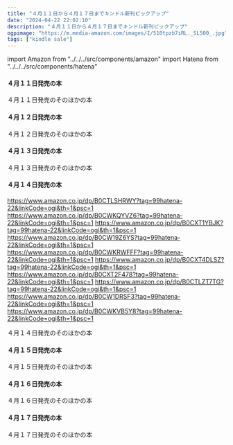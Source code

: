 ```yaml
---
title: "４月１１日から４月１７日までキンドル新刊ピックアップ"
date: "2024-04-22 22:02:10"
description: "４月１１日から４月１７日までキンドル新刊ピックアップ"
ogpimage: "https://m.media-amazon.com/images/I/510tpzb7iRL._SL500_.jpg"
tags: ["kindle sale"]
---
```

import Amazon from "../../../src/components/amazon"
import Hatena from "../../../src/components/hatena"




#### ４月１１日発売の本

<Amazon asin="B0CZCHHWZM" />
<Amazon asin="B0CW1L7T7J" />
<Amazon asin="B0CYZV6W73" />
<Amazon asin="B0CWVTS95J" />
<Amazon asin="B0CWZ7VSKR" />
<Amazon asin="B0CTHR2QNJ" />
<Amazon asin="B0CYCLQ7VX" />
<Amazon asin="B0CW6LGLL1" />
<Amazon asin="B0CW1FL6ZJ" />
<Amazon asin="B0D176646Q" />


４月１１日発売のそのほかの本<Hatena src="https://kyukyunyorituryo.github.io/new_epub/html/20240411.html" title=""/>
#### ４月１２日発売の本

<Amazon asin="B0D1FJTWW2" />
<Amazon asin="B0CQY3S2M2" />
<Amazon asin="B0CZX1ZXJY" />
<Amazon asin="B0CZWRV2C7" />
<Amazon asin="B0CZ75F8TG" />
<Amazon asin="B0CZ74T8ZR" />
<Amazon asin="B0CTHQKBN6" />
<Amazon asin="B0CZTQ31PX" />
<Amazon asin="B0CWKXDM2K" />
<Amazon asin="B0D1B8CB1N" />
<Amazon asin="B0CXFFS1YM" />
<Amazon asin="B0CZKM5VSC" />

４月１２日発売のそのほかの本<Hatena src="https://kyukyunyorituryo.github.io/new_epub/html/20240412.html" title=""/>
#### ４月１３日発売の本

<Amazon asin="B0D1JHYFLZ" />
<Amazon asin="B0D1NJH61F" />

４月１３日発売のそのほかの本<Hatena src="https://kyukyunyorituryo.github.io/new_epub/html/20240413.html" title=""/>
#### ４月１４日発売の本

https://www.amazon.co.jp/dp/B0CTLSHRWY?tag=99hatena-22&linkCode=ogi&th=1&psc=1
https://www.amazon.co.jp/dp/B0CWKQYVZ6?tag=99hatena-22&linkCode=ogi&th=1&psc=1
https://www.amazon.co.jp/dp/B0CXT1YBJK?tag=99hatena-22&linkCode=ogi&th=1&psc=1
https://www.amazon.co.jp/dp/B0CW19Z6YS?tag=99hatena-22&linkCode=ogi&th=1&psc=1
https://www.amazon.co.jp/dp/B0CWKRWFFF?tag=99hatena-22&linkCode=ogi&th=1&psc=1
https://www.amazon.co.jp/dp/B0CXT4DLSZ?tag=99hatena-22&linkCode=ogi&th=1&psc=1
https://www.amazon.co.jp/dp/B0CXT2F478?tag=99hatena-22&linkCode=ogi&th=1&psc=1
https://www.amazon.co.jp/dp/B0CTLZT7TG?tag=99hatena-22&linkCode=ogi&th=1&psc=1
https://www.amazon.co.jp/dp/B0CW1DRSF3?tag=99hatena-22&linkCode=ogi&th=1&psc=1
https://www.amazon.co.jp/dp/B0CWKVB5Y8?tag=99hatena-22&linkCode=ogi&th=1&psc=1


４月１４日発売のそのほかの本<Hatena src="https://kyukyunyorituryo.github.io/new_epub/html/20240414.html" title=""/>
#### ４月１５日発売の本

<Amazon asin="B0CW1JRBL6" />
<Amazon asin="B0CWQNN7XH" />
<Amazon asin="B0CW1CJH3C" />
<Amazon asin="B0D1G4X14N" />
<Amazon asin="B0D1BZGX4R" />
<Amazon asin="B0CZKSYY48" />
<Amazon asin="B0CZKSXY2Q" />
<Amazon asin="B0CZKNKXC9" />
<Amazon asin="B0CVN1BGN7" />
<Amazon asin="B0CW1HLS65" />
<Amazon asin="B0CZKKFZWR" />
<Amazon asin="B0CVMVTL28" />


４月１５日発売のそのほかの本<Hatena src="https://kyukyunyorituryo.github.io/new_epub/html/20240415.html" title=""/>
#### ４月１６日発売の本


<Amazon asin="B0CW1C83XL" />
<Amazon asin="B0D14DTF6J" />
<Amazon asin="B0D14HKGPL" />
<Amazon asin="B0CZ8ZSMJ4" />
<Amazon asin="B0CYXKX31M" />
<Amazon asin="B0CVRP4YSL" />
<Amazon asin="B0CVXFB261" />
<Amazon asin="B0CTHQZFTR" />
<Amazon asin="B0CVRPHX2Z" />
<Amazon asin="B0CTHQVN36" />


４月１６日発売のそのほかの本<Hatena src="https://kyukyunyorituryo.github.io/new_epub/html/20240416.html" title=""/>
#### ４月１７日発売の本

<Amazon asin="B0D1Q4CZMQ" />
<Amazon asin="B0D1QPMW56" />
<Amazon asin="B0D17PDLN7" />
<Amazon asin="B0D14J8P4T" />
<Amazon asin="B0D14HWRNV" />
<Amazon asin="B0CZ6X5C3T" />
<Amazon asin="B0CWVWXL2F" />
<Amazon asin="B0CY537YH8" />
<Amazon asin="B0D1K18QPW" />
<Amazon asin="B0CZ6WVZRG" />
<Amazon asin="B0CW3W9Q6G" />
<Amazon asin="B0CZWQLZ8N" />
<Amazon asin="B0D17PDBHV" />
<Amazon asin="B0D17PDBHV" />
<Amazon asin="B0D17RJYK8" />

４月１７日発売のそのほかの本<Hatena src="https://kyukyunyorituryo.github.io/new_epub/html/20240417.html" title=""/>

